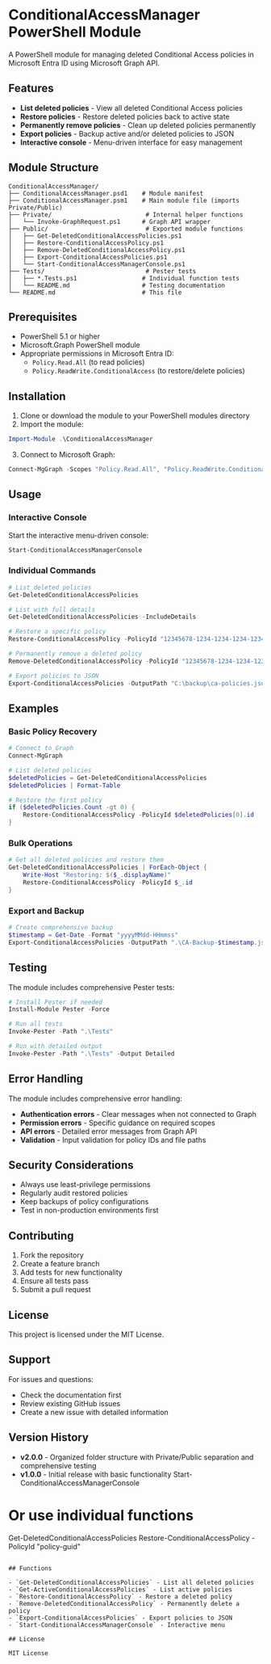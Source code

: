 # ConditionalAccessManager PowerShell Module

A PowerShell module for managing deleted Conditional Access policies in Microsoft Entra ID using Microsoft Graph API.

## Features

- **List deleted policies** - View all deleted Conditional Access policies
- **Restore policies** - Restore deleted policies back to active state
- **Permanently remove policies** - Clean up deleted policies permanently
- **Export policies** - Backup active and/or deleted policies to JSON
- **Interactive console** - Menu-driven interface for easy management

## Module Structure

```
ConditionalAccessManager/
├── ConditionalAccessManager.psd1    # Module manifest
├── ConditionalAccessManager.psm1    # Main module file (imports Private/Public)
├── Private/                          # Internal helper functions
│   └── Invoke-GraphRequest.ps1      # Graph API wrapper
├── Public/                           # Exported module functions
│   ├── Get-DeletedConditionalAccessPolicies.ps1
│   ├── Restore-ConditionalAccessPolicy.ps1
│   ├── Remove-DeletedConditionalAccessPolicy.ps1
│   ├── Export-ConditionalAccessPolicies.ps1
│   └── Start-ConditionalAccessManagerConsole.ps1
├── Tests/                            # Pester tests
│   ├── *.Tests.ps1                  # Individual function tests
│   └── README.md                    # Testing documentation
└── README.md                        # This file
```

## Prerequisites

- PowerShell 5.1 or higher
- Microsoft.Graph PowerShell module
- Appropriate permissions in Microsoft Entra ID:
  - `Policy.Read.All` (to read policies)
  - `Policy.ReadWrite.ConditionalAccess` (to restore/delete policies)

## Installation

1. Clone or download the module to your PowerShell modules directory
2. Import the module:

```powershell
Import-Module .\ConditionalAccessManager
```

3. Connect to Microsoft Graph:

```powershell
Connect-MgGraph -Scopes "Policy.Read.All", "Policy.ReadWrite.ConditionalAccess"
```

## Usage

### Interactive Console

Start the interactive menu-driven console:

```powershell
Start-ConditionalAccessManagerConsole
```

### Individual Commands

```powershell
# List deleted policies
Get-DeletedConditionalAccessPolicies

# List with full details
Get-DeletedConditionalAccessPolicies -IncludeDetails

# Restore a specific policy
Restore-ConditionalAccessPolicy -PolicyId "12345678-1234-1234-1234-123456789012"

# Permanently remove a deleted policy
Remove-DeletedConditionalAccessPolicy -PolicyId "12345678-1234-1234-1234-123456789012" -Force

# Export policies to JSON
Export-ConditionalAccessPolicies -OutputPath "C:\backup\ca-policies.json" -IncludeActive -IncludeDeleted
```

## Examples

### Basic Policy Recovery

```powershell
# Connect to Graph
Connect-MgGraph

# List deleted policies
$deletedPolicies = Get-DeletedConditionalAccessPolicies
$deletedPolicies | Format-Table

# Restore the first policy
if ($deletedPolicies.Count -gt 0) {
    Restore-ConditionalAccessPolicy -PolicyId $deletedPolicies[0].id
}
```

### Bulk Operations

```powershell
# Get all deleted policies and restore them
Get-DeletedConditionalAccessPolicies | ForEach-Object {
    Write-Host "Restoring: $($_.displayName)"
    Restore-ConditionalAccessPolicy -PolicyId $_.id
}
```

### Export and Backup

```powershell
# Create comprehensive backup
$timestamp = Get-Date -Format "yyyyMMdd-HHmmss"
Export-ConditionalAccessPolicies -OutputPath ".\CA-Backup-$timestamp.json" -IncludeActive -IncludeDeleted
```

## Testing

The module includes comprehensive Pester tests:

```powershell
# Install Pester if needed
Install-Module Pester -Force

# Run all tests
Invoke-Pester -Path ".\Tests"

# Run with detailed output
Invoke-Pester -Path ".\Tests" -Output Detailed
```

## Error Handling

The module includes comprehensive error handling:

- **Authentication errors** - Clear messages when not connected to Graph
- **Permission errors** - Specific guidance on required scopes
- **API errors** - Detailed error messages from Graph API
- **Validation** - Input validation for policy IDs and file paths

## Security Considerations

- Always use least-privilege permissions
- Regularly audit restored policies
- Keep backups of policy configurations
- Test in non-production environments first

## Contributing

1. Fork the repository
2. Create a feature branch
3. Add tests for new functionality
4. Ensure all tests pass
5. Submit a pull request

## License

This project is licensed under the MIT License.

## Support

For issues and questions:
- Check the documentation first
- Review existing GitHub issues
- Create a new issue with detailed information

## Version History

- **v2.0.0** - Organized folder structure with Private/Public separation and comprehensive testing
- **v1.0.0** - Initial release with basic functionality
Start-ConditionalAccessManagerConsole

# Or use individual functions
Get-DeletedConditionalAccessPolicies
Restore-ConditionalAccessPolicy -PolicyId "policy-guid"
```

## Functions

- `Get-DeletedConditionalAccessPolicies` - List all deleted policies
- `Get-ActiveConditionalAccessPolicies` - List active policies
- `Restore-ConditionalAccessPolicy` - Restore a deleted policy
- `Remove-DeletedConditionalAccessPolicy` - Permanently delete a policy
- `Export-ConditionalAccessPolicies` - Export policies to JSON
- `Start-ConditionalAccessManagerConsole` - Interactive menu

## License

MIT License